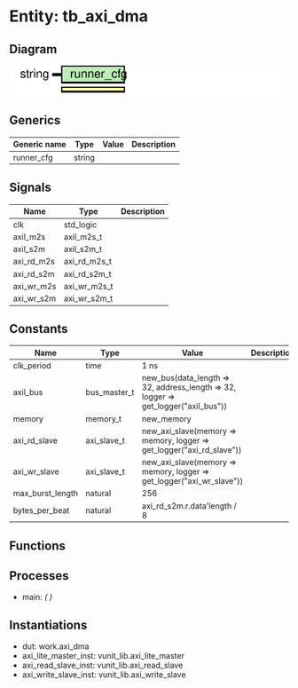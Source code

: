 # Entity: tb_axi_dma
## Diagram
![Diagram](tb_axi_dma.svg "Diagram")
## Generics
| Generic name | Type   | Value | Description |
| ------------ | ------ | ----- | ----------- |
| runner_cfg   | string |       |             |
## Signals
| Name       | Type         | Description |
| ---------- | ------------ | ----------- |
| clk        | std_logic    |             |
| axil_m2s   | axil_m2s_t   |             |
| axil_s2m   | axil_s2m_t   |             |
| axi_rd_m2s | axi_rd_m2s_t |             |
| axi_rd_s2m | axi_rd_s2m_t |             |
| axi_wr_m2s | axi_wr_m2s_t |             |
| axi_wr_s2m | axi_wr_s2m_t |             |
## Constants
| Name             | Type         | Value                                                                                                                                                                           | Description |
| ---------------- | ------------ | ------------------------------------------------------------------------------------------------------------------------------------------------------------------------------- | ----------- |
| clk_period       | time         |  1 ns                                                                                                                                                                           |             |
| axil_bus         | bus_master_t |  new_bus(data_length => 32,                                               address_length => 32,                                               logger => get_logger("axil_bus")) |             |
| memory           | memory_t     |  new_memory                                                                                                                                                                     |             |
| axi_rd_slave     | axi_slave_t  |  new_axi_slave(memory => memory,                                                        logger => get_logger("axi_rd_slave"))                                                   |             |
| axi_wr_slave     | axi_slave_t  |  new_axi_slave(memory => memory,                                                        logger => get_logger("axi_wr_slave"))                                                   |             |
| max_burst_length | natural      |  256                                                                                                                                                                            |             |
| bytes_per_beat   | natural      |  axi_rd_s2m.r.data'length / 8                                                                                                                                                   |             |
## Functions
## Processes
- main: _(  )_

## Instantiations
- dut: work.axi_dma
- axi_lite_master_inst: vunit_lib.axi_lite_master
- axi_read_slave_inst: vunit_lib.axi_read_slave
- axi_write_slave_inst: vunit_lib.axi_write_slave
